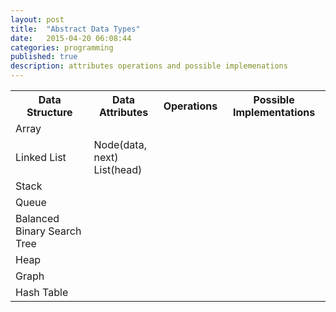 ```yaml
---
layout: post
title:  "Abstract Data Types"
date:   2015-04-20 06:08:44
categories: programming
published: true
description: attributes operations and possible implemenations
---
```


  <table class="responsive-table striped">
    <tr>
      <th> Data Structure </th>
      <th> Data Attributes </th>
      <th> Operations </th>
      <th> Possible Implementations </th>
    </tr>
    <tr>
      <td> Array </td>
      <td> </td>
      <td>  </td>
      <td>  </td>
    </tr>
    <tr>
      <td> Linked List </td>
      <td> Node(data, next) <br/>
           List(head) <br/>
      </td>
      <td>  </td>
      <td> </td>
    </tr>
    <tr>
      <td> Stack </td>
      <td>  </td>
      <td> </td>
      <td> </td>
    </tr>
    <tr>
      <td> Queue </td>
      <td> </td>
      <td>  </td>
      <td>  </td>
    </tr>
    <tr>
      <td>Balanced Binary Search Tree</td>
      <td>  </td>
      <td>  </td>
      <td>  </td>
    </tr>
    <tr>
      <td>Heap</td>
      <td>   </td>
      <td>  </td>
      <td>  </td>
    </tr>
    <tr>
      <td>Graph</td>
      <td>   </td>
      <td>  </td>
      <td>  </td>   
    </tr>
    <tr>
      <td>Hash Table</td>
      <td>   </td>
      <td>  </td>
      <td>  </td>   
    </tr>
  </table>
